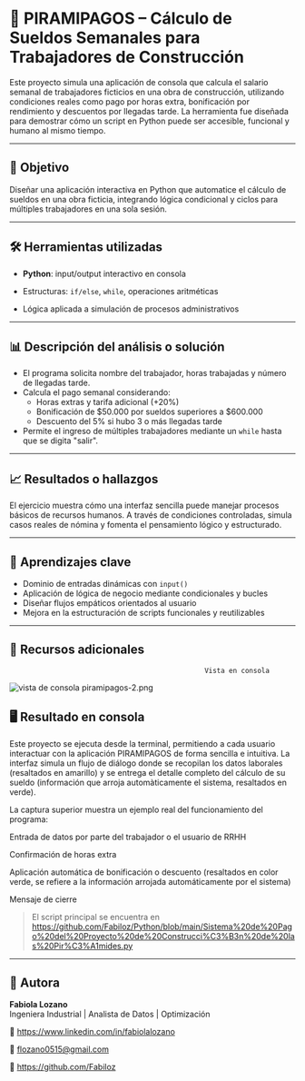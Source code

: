 # 💼 PIRAMIPAGOS – Cálculo de Sueldos Semanales para Trabajadores de Construcción

Este proyecto simula una aplicación de consola que calcula el salario semanal de trabajadores ficticios en una obra de construcción, utilizando condiciones reales como pago por horas extra, bonificación por rendimiento y descuentos por llegadas tarde. La herramienta fue diseñada para demostrar cómo un script en Python puede ser accesible, funcional y humano al mismo tiempo.

---

## 🎯 Objetivo

Diseñar una aplicación interactiva en Python que automatice el cálculo de sueldos en una obra ficticia, integrando lógica condicional y ciclos para múltiples trabajadores en una sola sesión.

---

## 🛠️ Herramientas utilizadas

- **Python**: input/output interactivo en consola

- Estructuras: `if/else`, `while`, operaciones aritméticas

- Lógica aplicada a simulación de procesos administrativos

---

## 📊 Descripción del análisis o solución

- El programa solicita nombre del trabajador, horas trabajadas y número de llegadas tarde.
- Calcula el pago semanal considerando:
  - Horas extras y tarifa adicional (+20%)
  - Bonificación de $50.000 por sueldos superiores a $600.000
  - Descuento del 5% si hubo 3 o más llegadas tarde
- Permite el ingreso de múltiples trabajadores mediante un `while` hasta que se digita "salir".

---

## 📈 Resultados o hallazgos

El ejercicio muestra cómo una interfaz sencilla puede manejar procesos básicos de recursos humanos. A través de condiciones controladas, simula casos reales de nómina y fomenta el pensamiento lógico y estructurado.

---

## 🧠 Aprendizajes clave

- Dominio de entradas dinámicas con `input()`
- Aplicación de lógica de negocio mediante condicionales y bucles
- Diseñar flujos empáticos orientados al usuario
- Mejora en la estructuración de scripts funcionales y reutilizables

---

## 📎 Recursos adicionales
                                                    Vista en consola                                                     

![vista de consola piramipagos-2.png](<attachment:vista de consola piramipagos-2.png>)


## 🖥️ Resultado en consola
Este proyecto se ejecuta desde la terminal, permitiendo a cada usuario interactuar con la aplicación PIRAMIPAGOS de forma sencilla e intuitiva. La interfaz simula un flujo de diálogo donde se recopilan los datos laborales (resaltados en amarillo) y se entrega el detalle completo del cálculo de su sueldo (información que arroja automàticamente el sistema, resaltados en verde).

La captura superior muestra un ejemplo real del funcionamiento del programa:

Entrada de datos por parte del trabajador o el usuario de RRHH

Confirmación de horas extra 

Aplicación automática de bonificación o descuento (resaltados en color verde, se refiere a la información arrojada automáticamente por el sistema)

Mensaje de cierre


> El script principal se encuentra en https://github.com/Fabiloz/Python/blob/main/Sistema%20de%20Pago%20del%20Proyecto%20de%20Construcci%C3%B3n%20de%20las%20Pir%C3%A1mides.py

---

## 👤 Autora

**Fabiola Lozano**  
Ingeniera Industrial | Analista de Datos | Optimización  

💼 https://www.linkedin.com/in/fabiolalozano

📧 flozano0515@gmail.com

🔗 https://github.com/Fabiloz
